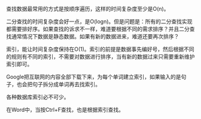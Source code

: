 查找数据最常用的方式是按顺序遍历，这样的时间复杂度至少是O(n)。

二分查找的时间复杂度会好一点，是O(logn)。但是问题是：所有的二分查找实现都需要排好序。如果查找的诉求不一样，难道要根据不同的需求排序？并且二分查找通常情况下数据是静态数据。如果有新的数据进来，难道还要再次排序？

索引，能让时间复杂度保持在O(1)。索引的前提是数据事先编好号，然后根据不同的规则有不同的索引，不需要对数据进行排序，当有新的数据过来只需要重新维护索引即可。

Google把互联网的内容全部下载下来，为每个单词建立索引，如果输入的是句子，也会把句子拆分成单词再去找索引。

各种数据库索引必不可少。

在Word中，当按Ctrl+F查找，也是根据索引查找。